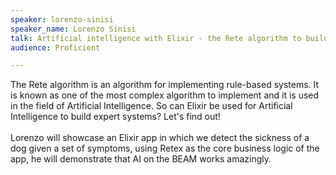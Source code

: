 ```yaml
---
speaker: lorenzo-sinisi
speaker_name: Lorenzo Sinisi
talk: Artificial intelligence with Elixir - the Rete algorithm to build expert systems
audience: Proficient

---
```

<p>The Rete algorithm is an algorithm for implementing rule-based systems. It is known as one of the most complex algorithm to implement and it is used in the field of Artificial Intelligence. So can Elixir be used for Artificial Intelligence to build expert systems? Let's find out! <br /><br /> Lorenzo will showcase an Elixir app in which we detect the sickness of a dog given a set of symptoms, using Retex as the core business logic of the app, he will demonstrate that AI on the BEAM works amazingly.</p>